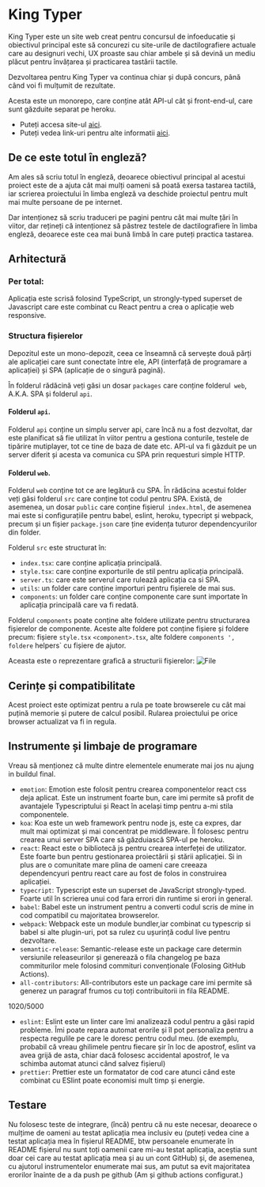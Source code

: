 # King Typer

King Typer este un site web creat pentru concursul de infoeducatie și obiectivul principal este să concurezi cu site-urile de dactilografiere actuale care au designuri vechi, UX proaste sau chiar ambele și să devină un mediu plăcut pentru învățarea și practicarea tastării tactile.

Dezvoltarea pentru King Typer va continua chiar și după concurs, până când voi fi mulțumit de rezultate.

Acesta este un monorepo, care conține atât API-ul cât și front-end-ul, care sunt găzduite separat pe heroku.

- Puteți accesa site-ul [aici](https://king-typer.herokuapp.com/).
- Puteți vedea link-uri pentru alte informatii [aici](blob/docs/docs/ro/main.md).

## De ce este totul în engleză?

Am ales să scriu totul în engleză, deoarece obiectivul principal al acestui proiect este de a ajuta cât mai mulți oameni să poată exersa tastarea tactilă, iar scrierea proiectului în limba engleză va deschide proiectul pentru mult mai multe persoane de pe internet.

Dar intenționez să scriu traduceri pe pagini pentru cât mai multe țări în viitor, dar rețineți că intenționez să păstrez testele de dactilografiere în limba engleză, deoarece este cea mai bună limbă în care puteți practica tastarea.

## Arhitectură

### Per total:
Aplicația este scrisă folosind TypeScript, un strongly-typed superset de Javascript care este combinat cu React pentru a crea o aplicație web responsive.

### Structura fișierelor
Depozitul este un mono-depozit, ceea ce înseamnă că servește două părți ale aplicației care sunt conectate între ele, API (interfață de programare a aplicației) și SPA (aplicație de o singură pagină).

În folderul rădăcină veți găsi un dosar `packages` care conține folderul` web`, A.K.A. SPA și folderul `api`.

#### Folderul `api`.

Folderul `api` conține un simplu server api, care încă nu a fost dezvoltat, dar este planificat să fie utilizat în viitor pentru a gestiona conturile, testele de tipărire mutiplayer, tot ce tine de baza de date etc. API-ul va fi găzduit pe un server diferit și acesta va comunica cu SPA prin requesturi simple HTTP.

#### Folderul `web`.

Folderul `web` conține tot ce are legătură cu SPA. În rădăcina acestui folder veți găsi folderul `src` care conține tot codul pentru SPA. Există, de asemenea, un dosar `public` care conține fișierul` index.html`, de asemenea mai este si configurațiile pentru babel, eslint, heroku, typecript și webpack, precum și un fișier `package.json` care ține evidența tuturor dependencyurilor din folder.

Folderul `src` este structurat în:
- `index.tsx`: care conține aplicația principală.
- `style.tsx`: care conține exporturile de stil pentru aplicația principală.
- `server.ts`: care este serverul care rulează aplicația ca si SPA.
- `utils`: un folder care conține importuri pentru fișierele de mai sus.
- `components`: ​​un folder care conține componente care sunt importate în aplicația principală care va fi redată.

Folderul `components` poate conține alte foldere utilizate pentru structurarea fișierelor de componente. Aceste alte foldere pot conține fișiere și foldere precum: fișiere `style.tsx` `<component>.tsx`, alte foldere `components ', foldere` helpers` cu fișiere de ajutor.

Aceasta este o reprezentare grafică a structurii fișierelor:
![File](blob/docs/docs/assets/gourcefiletree.png)

## Cerințe și compatibilitate

Acest proiect este optimizat pentru a rula pe toate browserele cu cât mai puțină memorie și putere de calcul posibil. Rularea proiectului pe orice browser actualizat va fi in regula.

## Instrumente și limbaje de programare

Vreau să menționez că multe dintre elementele enumerate mai jos nu ajung in buildul final.

- `emotion`: Emotion este folosit pentru crearea componentelor react css deja aplicat. Este un instrument foarte bun, care imi permite să profit de avantajele Typescriptului și React în același timp pentru a-mi stila componentele.
- `koa`: Koa este un web framework pentru node js, este ca expres, dar mult mai optimizat și mai concentrat pe middleware. Îl folosesc pentru crearea unui server SPA care să găzduiască SPA-ul pe heroku.
- `react`: React este o bibliotecă js pentru crearea interfeței de utilizator. Este foarte bun pentru gestionarea proiectării și stării aplicației. Si in plus are o comunitate mare plina de oameni care creeaza dependencyuri pentru react care au fost de folos in construirea aplicației.
- `typecript`: Typescript este un superset de JavaScript strongly-typed. Foarte util în scrierea unui cod fara errori din runtime si erori in general.
- `babel`: Babel este un instrument pentru a converti codul scris de mine in cod compatibil cu majoritatea browserelor.
- `webpack`: Webpack este un module bundler,iar combinat cu typescrip si babel si alte plugin-uri, pot sa rulez cu ușurință codul live pentru dezvoltare.
- `semantic-release`: Semantic-release este un package care determin versiunile releaseurilor și generează o fila changelog pe baza commiturilor mele folosind commituri convenționale (Folosing GitHub Actions).
- `all-contributors`: All-contributors este un package care imi permite să generez un paragraf frumos cu toți contribuitorii in fila README.

1020/5000
- `eslint`: Eslint este un linter care îmi analizează codul pentru a găsi rapid probleme. Îmi poate repara automat erorile și îl pot personaliza pentru a respecta regulile pe care le doresc pentru codul meu. (de exemplu, probabil că vreau ghilimele pentru fiecare șir în loc de apostrof, eslint va avea grijă de asta, chiar dacă folosesc accidental apostrof, le va schimba automat atunci când salvez fișierul)
- `prettier`: Prettier este un formatator de cod care atunci când este combinat cu ESlint poate economisi mult timp și energie.

## Testare

Nu folosesc teste de integrare, (încă) pentru că nu este necesar, deoarece o mulțime de oameni au testat aplicația mea inclusiv eu (puteți vedea cine a testat aplicația mea în fișierul README, btw persoanele enumerate în README fișierul nu sunt toți oamenii care mi-au testat aplicația, aceștia sunt doar cei care au testat aplicația mea și au un cont GitHub) și, de asemenea, cu ajutorul instrumentelor enumerate mai sus, am putut sa evit majoritatea erorilor înainte de a da push pe github (Am și github actions configurat.)